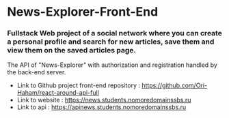 # News-Explorer-Front-End

### Fullstack Web project of a social network where you can create a personal profile and search for new articles, save them and view them on the saved articles page.

The API of "News-Explorer" with authorization and registration handled by the back-end server.

- Link to Github project front-end repository : https://github.com/Ori-Haham/react-around-api-full
- Link to website : https://news.students.nomoredomainssbs.ru
- Link to api : https://apinews.students.nomoredomainssbs.ru
